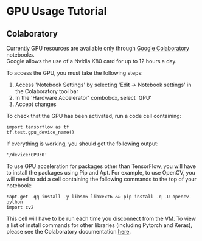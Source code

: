 # GPU Usage Tutorial


## Colaboratory
Currently GPU resources are available only through [Google Colaboratory](https://colab.research.google.com) notebooks.  
Google allows the use of a Nvidia K80 card for up to 12 hours a day.

To access the GPU, you must take the following steps:
1. Access 'Notebook Settings' by selecting 'Edit -> Notebook settings' in the Colaboratory tool bar
2. In the 'Hardware Accelerator' combobox, select 'GPU'
3. Accept changes

To check that the GPU has been activated, run a code cell containing:
```
import tensorflow as tf
tf.test.gpu_device_name()
```
If everything is working, you should get the following output:
```
'/device:GPU:0'
```

To use GPU acceleration for packages other than TensorFlow, you will have to install the packages using Pip and Apt. For example, to use OpenCV, you will need to add a cell containing the following commands to the top of your notebook:
```
!apt-get -qq install -y libsm6 libxext6 && pip install -q -U opencv-python
import cv2
```

This cell will have to be run each time you disconnect from the VM. To view a list of install commands for other libraries (including Pytorch and Keras), please see the Colaboratory documentation [here](https://colab.research.google.com/notebook#fileId=/v2/external/notebooks/snippets/importing_libraries.ipynb).